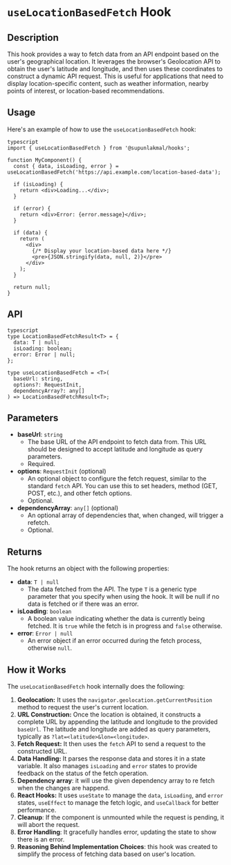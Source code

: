 # `useLocationBasedFetch` Hook

## Description

This hook provides a way to fetch data from an API endpoint based on the user's geographical location. It leverages the browser's Geolocation API to obtain the user's latitude and longitude, and then uses these coordinates to construct a dynamic API request. This is useful for applications that need to display location-specific content, such as weather information, nearby points of interest, or location-based recommendations.

## Usage

Here's an example of how to use the `useLocationBasedFetch` hook:

```
typescript
import { useLocationBasedFetch } from '@supunlakmal/hooks';

function MyComponent() {
  const { data, isLoading, error } = useLocationBasedFetch('https://api.example.com/location-based-data');

  if (isLoading) {
    return <div>Loading...</div>;
  }

  if (error) {
    return <div>Error: {error.message}</div>;
  }

  if (data) {
    return (
      <div>
        {/* Display your location-based data here */}
        <pre>{JSON.stringify(data, null, 2)}</pre>
      </div>
    );
  }

  return null;
}
```

## API

```
typescript
type LocationBasedFetchResult<T> = {
  data: T | null;
  isLoading: boolean;
  error: Error | null;
};

type useLocationBasedFetch = <T>(
  baseUrl: string,
  options?: RequestInit,
  dependencyArray?: any[]
) => LocationBasedFetchResult<T>;
```

## Parameters

- **baseUrl**: `string`
  - The base URL of the API endpoint to fetch data from. This URL should be designed to accept latitude and longitude as query parameters.
  - Required.
- **options**: `RequestInit` (optional)
  - An optional object to configure the fetch request, similar to the standard `fetch` API. You can use this to set headers, method (GET, POST, etc.), and other fetch options.
  - Optional.
- **dependencyArray**: `any[]` (optional)
  - An optional array of dependencies that, when changed, will trigger a refetch.
  - Optional.

## Returns

The hook returns an object with the following properties:

- **data**: `T | null`
  - The data fetched from the API. The type `T` is a generic type parameter that you specify when using the hook. It will be null if no data is fetched or if there was an error.
- **isLoading**: `boolean`
  - A boolean value indicating whether the data is currently being fetched. It is `true` while the fetch is in progress and `false` otherwise.
- **error**: `Error | null`
  - An error object if an error occurred during the fetch process, otherwise `null`.

## How it Works

The `useLocationBasedFetch` hook internally does the following:

1.  **Geolocation:** It uses the `navigator.geolocation.getCurrentPosition` method to request the user's current location.
2.  **URL Construction:** Once the location is obtained, it constructs a complete URL by appending the latitude and longitude to the provided `baseUrl`. The latitude and longitude are added as query parameters, typically as `?lat=<latitude>&lon=<longitude>`.
3.  **Fetch Request:** It then uses the `fetch` API to send a request to the constructed URL.
4.  **Data Handling:** It parses the response data and stores it in a state variable. It also manages `isLoading` and `error` states to provide feedback on the status of the fetch operation.
5.  **Dependency array**: it will use the given dependency array to re fetch when the changes are happend.
6.  **React Hooks:** It uses `useState` to manage the `data`, `isLoading`, and `error` states, `useEffect` to manage the fetch logic, and `useCallback` for better performance.
7.  **Cleanup**: If the component is unmounted while the request is pending, it will abort the request.
8.  **Error Handling**: It gracefully handles error, updating the state to show there is an error.
9.  **Reasoning Behind Implementation Choices**: this hook was created to simplify the process of fetching data based on user's location.
